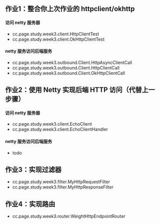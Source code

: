 ## 作业1：整合你上次作业的 httpclient/okhttp
#### 访问 netty 服务器
* cc.page.study.week3.client.HttpClientTest 
* cc.page.study.week3.client.OkHttpClientTest
#### netty 服务访问后端服务
* cc.page.study.week3.outbound.Client.HttpAsyncClientCall
* cc.page.study.week3.outbound.Client.HttpClientCall
* cc.page.study.week3.outbound.Client.OkHttpClientCall

## 作业2：使用 Netty 实现后端 HTTP 访问（代替上一步骤）
#### 访问 netty 服务器
* cc.page.study.week3.client.EchoClient
* cc.page.study.week3.client.EchoClientHandler
#### netty 服务访问后端服务
* todo

## 作业3：实现过滤器
* cc.page.study.week3.filter.MyHttpRequestFilter
* cc.page.study.week3.filter.MyHttpResponseFilter

## 作业4：实现路由
* cc.page.study.week3.router.WeightHttpEndpointRouter
